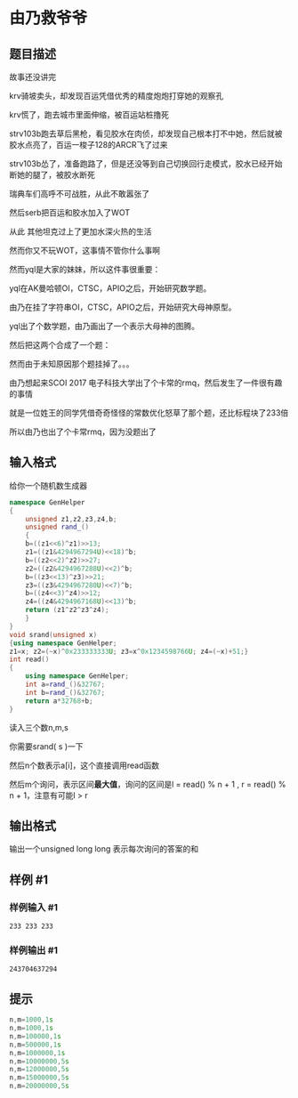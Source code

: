 # 由乃救爷爷

## 题目描述

故事还没讲完

krv骑坡卖头，却发现百运凭借优秀的精度炮炮打穿她的观察孔

krv慌了，跑去城市里面伸缩，被百运站桩撸死

strv103b跑去草后黑枪，看见胶水在肉侦，却发现自己根本打不中她，然后就被胶水点亮了，百运一梭子128的ARCR飞了过来

strv103b怂了，准备跑路了，但是还没等到自己切换回行走模式，胶水已经开始断她的腿了，被胶水断死


瑞典车们高呼不可战胜，从此不敢嚣张了


然后serb把百运和胶水加入了WOT

从此
其他坦克过上了更加水深火热的生活


然而你又不玩WOT，这事情不管你什么事啊

然而yql是大家的妹妹，所以这件事很重要：


yql在AK曼哈顿OI，CTSC，APIO之后，开始研究数学题。

由乃在挂了字符串OI，CTSC，APIO之后，开始研究大母神原型。

yql出了个数学题，由乃画出了一个表示大母神的图腾。

然后把这两个合成了一个题：


然而由于未知原因那个题挂掉了。。。

由乃想起来SCOI 2017 电子科技大学出了个卡常的rmq，然后发生了一件很有趣的事情

就是一位姓王的同学凭借奇奇怪怪的常数优化怒草了那个题，还比标程块了233倍

所以由乃也出了个卡常rmq，因为没题出了


## 输入格式

给你一个随机数生成器

```cpp
namespace GenHelper
{
    unsigned z1,z2,z3,z4,b;
    unsigned rand_()
    {
    b=((z1<<6)^z1)>>13;
    z1=((z1&4294967294U)<<18)^b;
    b=((z2<<2)^z2)>>27;
    z2=((z2&4294967288U)<<2)^b;
    b=((z3<<13)^z3)>>21;
    z3=((z3&4294967280U)<<7)^b;
    b=((z4<<3)^z4)>>12;
    z4=((z4&4294967168U)<<13)^b;
    return (z1^z2^z3^z4);
    }
}
void srand(unsigned x)
{using namespace GenHelper;
z1=x; z2=(~x)^0x233333333U; z3=x^0x1234598766U; z4=(~x)+51;}
int read()
{
    using namespace GenHelper;
    int a=rand_()&32767;
    int b=rand_()&32767;
    return a*32768+b;
}
```
读入三个数n,m,s

你需要srand( s )一下

然后n个数表示a[i]，这个直接调用read函数

然后m个询问，表示区间**最大值**，询问的区间是l = read() % n + 1 , r = read() % n + 1，注意有可能l > r


## 输出格式

输出一个unsigned long long 表示每次询问的答案的和


## 样例 #1

### 样例输入 #1
```
233 233 233
```

### 样例输出 #1

```
243704637294
```

## 提示

```cpp
n,m=1000,1s
n,m=1000,1s
n,m=100000,1s
n,m=500000,1s
n,m=1000000,1s
n,m=10000000,5s
n,m=12000000,5s
n,m=15000000,5s
n,m=20000000,5s
```
